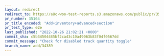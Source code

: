 ```yaml
---
layout: redirect
redirect_to: https://a8c-woo-test-reports.s3.amazonaws.com/public/pr/35164/e2e/index.html
pr_number: 35164
pr_title_encoded: "Add+inventory+advanced+section"
pr_test_type: e2e
last_published: "2022-10-26 21:02:21 +0000"
commit_sha: c5b34504485bf2ca43c10a49063b83f04f0567dd
commit_message: "Check for disabled track quantity toggle"
branch_name: add/34389
---
```

